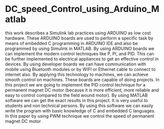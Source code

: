 # DC_speed_Control_using_Arduino_Matlab
this work describes a Simulink lab practices using ARDUINO as low cost hardware. These ARDUINO boards are used to perform a specific task by means of embedded C programming in ARDUINO IDE and also be programmed by using Simulink in MATLAB. By using ARDUINO boards we can implement the modern control techniques like P, PI, and PID. This can be further implemented to electrical appliances to get an effective control in devices. By using developer boards we can have communication with mobile using Bluetooth modules or by WIFI or Ethernet cable to connect to internet also. By applying this technology to machines, we can achieve smooth control on machines. These boards are capable of doing projects. In this project we are going to implement the PID control technique for a permanent magnet DC motor (because it is more efficient, more reliable and easy to control compared to the field wound motor). By using MATLAB software we can get the exact results in this project. It is very useful to students and non technical persons. By using this software we can easily write the program with basic knowledge of C and embedded C languages. In this paper by using PWM technique we control the speed of permanent magnet DC motor
